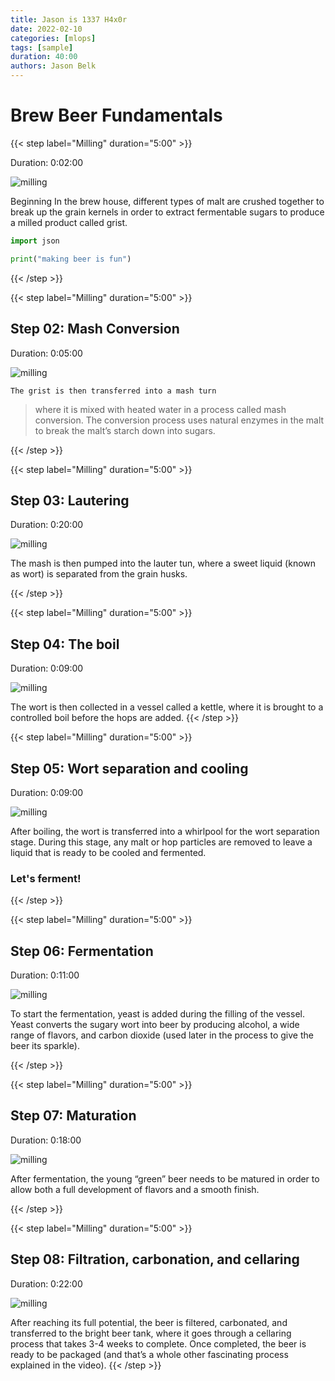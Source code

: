 ```yaml
---
title: Jason is 1337 H4x0r
date: 2022-02-10
categories: [mlops]
tags: [sample]
duration: 40:00
authors: Jason Belk
---
```


# Brew Beer Fundamentals  

{{< step label="Milling" duration="5:00" >}}

Duration: 0:02:00

![milling](/assets/images/beer-101/step1.gif)

Beginning In the brew house, different types of malt are crushed together to break up the grain kernels in order to extract fermentable sugars to produce a milled product called grist.

```python
import json 

print("making beer is fun")

```
{{< /step >}}

{{< step label="Milling" duration="5:00" >}}
## Step 02: Mash Conversion
Duration: 0:05:00

![milling](/assets/images/step2.gif)

`The grist is then transferred into a mash turn` 
> where it is mixed with heated water in a process called mash conversion. The conversion process uses natural enzymes in the malt to break the malt’s starch down into sugars.

{{< /step >}}

{{< step label="Milling" duration="5:00" >}}
## Step 03: Lautering
Duration: 0:20:00

![milling](/assets/images/step3.gif)

The mash is then pumped into the lauter tun, where a sweet liquid (known as wort) is separated from the grain husks.

{{< /step >}}

{{< step label="Milling" duration="5:00" >}}

## Step 04: The boil
Duration: 0:09:00

![milling](/assets/images/step4.gif)

The wort is then collected in a vessel called a kettle, where it is brought to a controlled boil before the hops are added.
{{< /step >}}

{{< step label="Milling" duration="5:00" >}}
## Step 05: Wort separation and cooling
Duration: 0:09:00

![milling](/assets/images/step5.gif)

After boiling, the wort is transferred into a whirlpool for the wort separation stage. During this stage, any malt or hop particles are removed to leave a liquid that is ready to be cooled and fermented.

### Let's ferment!
{{< /step >}}

{{< step label="Milling" duration="5:00" >}}

## Step 06: Fermentation
Duration: 0:11:00

![milling](/assets/images/step6.gif)

To start the fermentation, yeast is added during the filling of the vessel. Yeast converts the sugary wort into beer by producing alcohol, a wide range of flavors, and carbon dioxide (used later in the process to give the beer its sparkle).

{{< /step >}}

{{< step label="Milling" duration="5:00" >}}

## Step 07: Maturation
Duration: 0:18:00

![milling](/assets/images/step7.gif)

After fermentation, the young “green” beer needs to be matured in order to allow both a full development of flavors and a smooth finish.

{{< /step >}}

{{< step label="Milling" duration="5:00" >}}
## Step 08: Filtration, carbonation, and cellaring
Duration: 0:22:00

![milling](/assets/images/step8.gif)

After reaching its full potential, the beer is filtered, carbonated, and transferred to the bright beer tank, where it goes through a cellaring process that takes 3-4 weeks to complete. Once completed, the beer is ready to be packaged (and that’s a whole other fascinating process explained in the video).
{{< /step >}}
